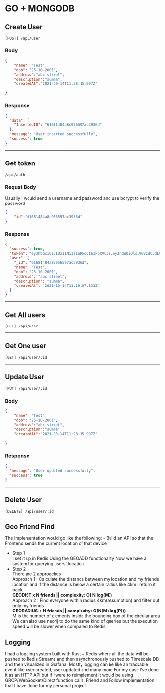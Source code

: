 # GO + MONGODB

## Create User
```[POST] /api/user ```
### Body
```json
{
	"name": "Test",
	"dob": "25-10-2001",
	"address":"abc street",
	"description":"summa",
	"createdAt":"2021-10-14T11:28:15.997Z"
	
}
```
### Response
```json
{
  "data": {
    "InsertedID": "61681484a8c956597ac3936d"
  },
  "message": "User inserted successfully",
  "success": true
}
```
<hr>

## Get token 

``` /api/auth ```
### Requst Body
Usually I would send a username and password and use bcrypt to verify the password
```json
{
	"id":"61681484a8c956597ac3936d"
}
```

### Response

```json
{
  "success": true,
  "token": "eyJhbGciOiJIUzI1NiIsInR5cCI6IkpXVCJ9.eyJhdWQiOlsiVGVzdCJdLCJleHAiOjE2MzQyOTc0MjgsImlhdCI6MTYzNDIxMTAyOCwianRpIjoiNjE2ODE0ODRhOGM5NTY1OTdhYzM5MzZkIn0.6bCMPGAiAdJS5oHwH8H3t5YPAppE_Z9flJ0GJtrFJgE",
  "user": {
    "_id": "61681484a8c956597ac3936d",
    "name": "Test",
    "dob": "25-10-2001",
    "address": "abc street",
    "description": "summa",
    "createdAt": "2021-10-14T11:29:07.831Z"
  }
}
```
<hr>

## Get All users

```[GET] /api/user ``` 
<hr>

## Get One user

```[GET] /api/user/:id ``` 
<hr>

## Update User
``` [PUT] /api/user/:id ```

### Body
```json
{
	"name": "Test",
	"dob": "25-10-2001",
	"address":"abc street",
	"description":"summa",
	"createdAt":"2021-10-14T11:28:15.997Z"
	
}
```
### Response
```json
{
  "message": "User updated successfully",
  "success": true
}
```
<hr>

## Delete User
``` [DELETE] /api/user/:id ```



## Geo Friend Find 
The Implementation would go like the following: -
Build an API so that the Frontend sends the current location of that device 
- Step 1 <br>
I set it up in Redis Using the GEOADD functionality
Now we have a system for querying users’ location 
- Step 2 <br>
There are 2 approaches <br>
Approach 1 :  Calculate the distance between my location and my friends location and if the distance is below a certain radius like 4km I return it back <br>
**GEODIST x N friends || complexity: O( N log(M))** <br>
Approach 2 : Find everyone within radius 4km(assumption) and filter out only my friends <br>
**GEORADIUS + N friends || complexity:  O(N(M+log(P)))** <br>
M is the number of elements inside the bounding box of the circular area <br>
We can also use neo4j to do the same kind of queries but the execution speed will be slower when compared to Redis
## Logging 
I had a logging system built with Rust + Redis where all the data will be pushed to Redis Streams and then asynchronously pushed to Timescale DB and then visualized in Grafana.
Mostly logging can be like an trackable event like user.created, user.updated and many more 
For my case I’ve done it as an HTTP API but if I were to reimplement it would be using GRCP/WebSocket/Direct function calls.
Friend and Follow implementation that I have done for my personal project                                             



